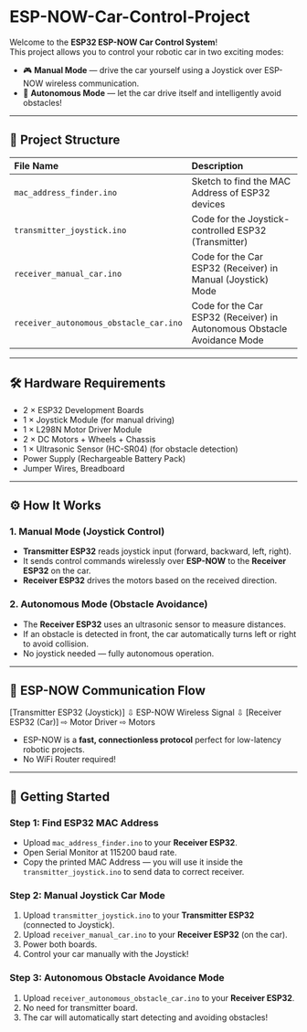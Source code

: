 # ESP-NOW-Car-Control-Project

Welcome to the **ESP32 ESP-NOW Car Control System**!  
This project allows you to control your robotic car in two exciting modes:
- 🎮 **Manual Mode** — drive the car yourself using a Joystick over ESP-NOW wireless communication.
- 🤖 **Autonomous Mode** — let the car drive itself and intelligently avoid obstacles!

---

## 📂 Project Structure

| File Name | Description |
|:-----------|:------------|
| `mac_address_finder.ino` | Sketch to find the MAC Address of ESP32 devices |
| `transmitter_joystick.ino` | Code for the Joystick-controlled ESP32 (Transmitter) |
| `receiver_manual_car.ino` | Code for the Car ESP32 (Receiver) in Manual (Joystick) Mode |
| `receiver_autonomous_obstacle_car.ino` | Code for the Car ESP32 (Receiver) in Autonomous Obstacle Avoidance Mode |

---

## 🛠 Hardware Requirements

- 2 × ESP32 Development Boards
- 1 × Joystick Module (for manual driving)
- 1 × L298N Motor Driver Module
- 2 × DC Motors + Wheels + Chassis
- 1 × Ultrasonic Sensor (HC-SR04) (for obstacle detection)
- Power Supply (Rechargeable Battery Pack)
- Jumper Wires, Breadboard

---

## ⚙️ How It Works

### 1. Manual Mode (Joystick Control)

- **Transmitter ESP32** reads joystick input (forward, backward, left, right).
- It sends control commands wirelessly over **ESP-NOW** to the **Receiver ESP32** on the car.
- **Receiver ESP32** drives the motors based on the received direction.

### 2. Autonomous Mode (Obstacle Avoidance)

- The **Receiver ESP32** uses an ultrasonic sensor to measure distances.
- If an obstacle is detected in front, the car automatically turns left or right to avoid collision.
- No joystick needed — fully autonomous operation.

---

## 📡 ESP-NOW Communication Flow

[Transmitter ESP32 (Joystick)] ⇩ ESP-NOW Wireless Signal ⇩ [Receiver ESP32 (Car)] ⇨ Motor Driver ⇨ Motors

- ESP-NOW is a **fast, connectionless protocol** perfect for low-latency robotic projects.
- No WiFi Router required!

---

## 🚀 Getting Started

### Step 1: Find ESP32 MAC Address
- Upload `mac_address_finder.ino` to your **Receiver ESP32**.
- Open Serial Monitor at 115200 baud rate.
- Copy the printed MAC Address — you will use it inside the `transmitter_joystick.ino` to send data to correct receiver.

### Step 2: Manual Joystick Car Mode
1. Upload `transmitter_joystick.ino` to your **Transmitter ESP32** (connected to Joystick).
2. Upload `receiver_manual_car.ino` to your **Receiver ESP32** (on the car).
3. Power both boards.
4. Control your car manually with the Joystick!

### Step 3: Autonomous Obstacle Avoidance Mode
1. Upload `receiver_autonomous_obstacle_car.ino` to your **Receiver ESP32**.
2. No need for transmitter board.
3. The car will automatically start detecting and avoiding obstacles!
